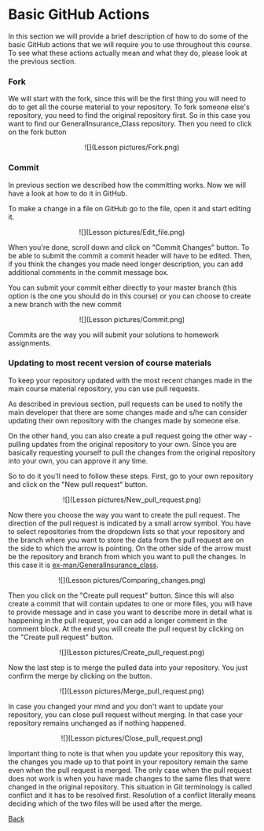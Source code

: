 # Basic GitHub Actions

In this section we will provide a brief description of how to do some of the basic GitHub actions that we will require you to use throughout this course. To see what these actions actually mean and what they do, please look at the previous section.

### Fork

We will start with the fork, since this will be the first thing you will need to do to get all the course material to your repository. To fork someone else's repository, you need to find the original repository first. So in this case you want to find our GeneralInsurance_Class repository. Then you need to click on the fork button

<p align = "center">
![](Lesson pictures/Fork.png)
</p>

### Commit

In previous section we described how the committing works. Now we will have a look at how to do it in GitHub.

To make a change in a file on GitHub go to the file, open it and start editing it. 

<p align = "center">
![](Lesson pictures/Edit_file.png)
</p>

When you're done, scroll down and click on "Commit Changes" button. To be able to submit the commit a commit header will have to be edited. Then, if you think the changes you made need longer description, you can add additional comments in the commit message box.

You can submit your commit either directly to your master branch (this option is the one you should do in this course) or you can choose to create a new branch with the new commit

<p align = "center">
![](Lesson pictures/Commit.png)
</p>

Commits are the way you will submit your solutions to homework assignments.

### Updating to most recent version of course materials

To keep your repository updated with the most recent changes made in the main course material repository, you can use pull requests. 

As described in previous section, pull requests can be used to notify the main developer that there are some changes made and s/he can consider updating their own repository with the changes made by someone else.

On the other hand, you can also create a pull request going the other way - pulling updates from the original repository to your own. Since you are basically requesting yourself to pull the changes from the original repository into your own, you can approve it any time.

So to do it you'll need to follow these steps. First, go to your own repository and click on the "New pull request" button.

<p align = "center">
![](Lesson pictures/New_pull_request.png)
</p>

Now there you choose the way you want to create the pull request. The direction of the pull request is indicated by a small arrow symbol. You have to select repositories from the dropdown lists so that your repository and the branch where you want to store the data from the pull request are on the side to which the arrow is pointing. On the other side of the arrow must be the repository and branch from which you want to pull the changes. In this case it is [ex-man/GeneralInsurance_class](https://github.com/ex-man/GeneralInsurance_Class).

<p align = "center">
![](Lesson pictures/Comparing_changes.png)
</p>

Then you click on the "Create pull request" button. Since this will also create a commit that will contain updates to one or more files, you will have to provide message and in case you want to describe more in detail what is happening in the pull request, you can add a longer comment in the comment block. At the end you will create the pull request by clicking on the "Create pull request" button.

<p align = "center">
![](Lesson pictures/Create_pull_request.png)
</p>

Now the last step is to merge the pulled data into your repository. You just confirm the merge by clicking on the button.

<p align = "center">
![](Lesson pictures/Merge_pull_request.png)
</p>

In case you changed your mind and you don't want to update your repository, you can close pull request without merging. In that case your repository remains unchanged as if nothing happened.

<p align = "center">
![](Lesson pictures/Close_pull_request.png)
</p>

Important thing to note is that when you update your repository this way, the changes you made up to that point in your repository remain the same even when the pull request is merged. The only case when the pull request does not work is when you have made changes to the same files that were changed in the original repository. This situation in Git terminology is called conflict and it has to be resolved first. Resolution of a conflict literally means deciding which of the two files will be used after the merge.

[Back](/Lessons/Lesson1x/README.md)
